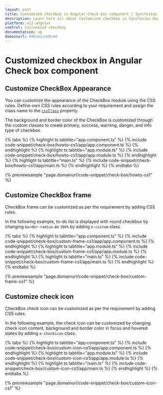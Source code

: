 ```yaml
---
layout: post
title: Customized checkbox in Angular Check box component | Syncfusion
description: Learn here all about Customized checkbox in Syncfusion Angular Check box component of Syncfusion Essential JS 2 and more.
platform: ej2-angular
control: Customized checkbox 
documentation: ug
domainurl: ##DomainURL##
---
```


# Customized checkbox in Angular Check box component

## Customize CheckBox Appearance

You can customize the appearance of the CheckBox module using the CSS rules. Define own CSS rules according to your requirement and assign the class name to the [`cssClass`](https://ej2.syncfusion.com/angular/documentation/api/check-box#cssclass) property.

The background and border color of the CheckBox is customized through the custom classes to create primary, success, warning, danger, and info type of checkbox.

{% tabs %}
{% highlight ts tabtitle="app.component.ts" %}
{% include code-snippet/check-box/howto-cs1/app/app.component.ts %}
{% endhighlight %}
{% highlight ts tabtitle="app.module.ts" %}
{% include code-snippet/check-box/howto-cs1/app/app.module.ts %}
{% endhighlight %}
{% highlight ts tabtitle="main.ts" %}
{% include code-snippet/check-box/howto-cs1/app/main.ts %}
{% endhighlight %}
{% endtabs %}
  
{% previewsample "page.domainurl/code-snippet/check-box/howto-cs1" %}

## Customize CheckBox frame

CheckBox frame can be customized as per the requirement by adding CSS rules.

In the following example, to-do list is displayed with round checkbox by changing `border-radius` as `100%` by adding `e-custom` class.

{% tabs %}
{% highlight ts tabtitle="app.component.ts" %}
{% include code-snippet/check-box/custom-frame-cs1/app/app.component.ts %}
{% endhighlight %}
{% highlight ts tabtitle="app.module.ts" %}
{% include code-snippet/check-box/custom-frame-cs1/app/app.module.ts %}
{% endhighlight %}
{% highlight ts tabtitle="main.ts" %}
{% include code-snippet/check-box/custom-frame-cs1/app/main.ts %}
{% endhighlight %}
{% endtabs %}
  
{% previewsample "page.domainurl/code-snippet/check-box/custom-frame-cs1" %}

## Customize check icon

CheckBox check icon can be customized as per the requirement by adding CSS rules.

In the following example, the check icon can be customized by changing check icon content, background and border color in focus and hovered states by adding `e-checkicon` class.

{% tabs %}
{% highlight ts tabtitle="app.component.ts" %}
{% include code-snippet/check-box/custom-icon-cs1/app/app.component.ts %}
{% endhighlight %}
{% highlight ts tabtitle="app.module.ts" %}
{% include code-snippet/check-box/custom-icon-cs1/app/app.module.ts %}
{% endhighlight %}
{% highlight ts tabtitle="main.ts" %}
{% include code-snippet/check-box/custom-icon-cs1/app/main.ts %}
{% endhighlight %}
{% endtabs %}
  
{% previewsample "page.domainurl/code-snippet/check-box/custom-icon-cs1" %}

